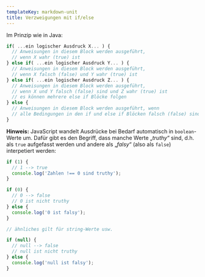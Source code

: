 ```yaml
---
templateKey: markdown-unit
title: Verzweigungen mit if/else
---
```


Im Prinzip wie in Java:

```js
if( ...ein logischer Ausdruck X... ) {
  // Anweisungen in diesem Block werden ausgeführt,
  // wenn X wahr (true) ist
} else if( ...ein logischer Ausdruck Y... ) {
  // Anweisungen in diesem Block werden ausgeführt,
  // wenn X falsch (false) und Y wahr (true) ist
} else if( ...ein logischer Ausdruck Z... ) {
  // Anweisungen in diesem Block werden ausgeführt,
  // wenn X und Y falsch (false) sind und Z wahr (true) ist
  // es können mehrere else if Blöcke folgen
} else {
  // Anweisungen in diesem Block werden ausgeführt, wenn
  // alle Bedingungen in den if und else if Blöcken falsch (false) sind
}
```

**Hinweis:**
JavaScript wandelt Ausdrücke bei Bedarf automatisch in `boolean`-Werte um.
Dafür gibt es den Begriff, dass manche Werte „_truthy_“ sind, d.h. als `true`
aufgefasst werden und andere als „_falsy_“ (also als `false`) interpetiert werden:

```js
if (1) {
  // 1 --> true
  console.log('Zahlen !== 0 sind truthy');
}

if (0) {
  // 0 --> false
  // 0 ist nicht truthy
} else {
  console.log('0 ist falsy');
}

// ähnliches gilt für string-Werte usw.

if (null) {
  // null --> false
  // null ist nicht truthy
} else {
  console.log('null ist falsy');
}
```
